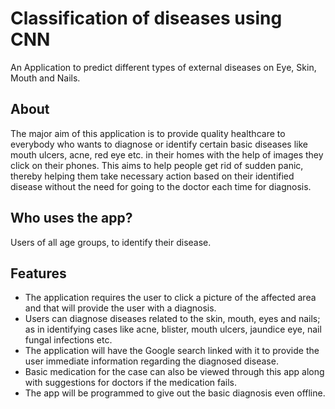 # Classification of diseases using CNN
 An Application to predict different types of external diseases on Eye, Skin, Mouth and Nails.
 
## About
 The major aim of this application is to provide quality healthcare to everybody who wants to diagnose or identify certain basic diseases
 like mouth ulcers, acne, red eye etc. in their homes with the help of images they click on their phones. This aims to help people get rid
 of sudden panic, thereby helping them take necessary action based on their identified disease without the need for going to the doctor
 each time for diagnosis.

## Who uses the app?
 Users of all age groups, to identify their disease.

 
## Features
 - The application requires the user to click a picture of the affected area and that will provide the user with a diagnosis.
 - Users can diagnose diseases related to the skin, mouth, eyes and nails; as in identifying cases like acne, blister, mouth ulcers,
   jaundice eye, nail fungal infections etc.
 - The application will have the Google search linked with it to provide the user immediate information regarding the diagnosed disease.
 -  Basic medication for the case can also be viewed through this app along with suggestions for doctors if the medication fails.
 - The app will be programmed to give out the basic diagnosis even offline.

